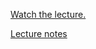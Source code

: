 [Watch the lecture.](http://cs50.tv/2013/fall/lectures/0/w/)

[Lecture notes](http://cdn.cs50.net/2014/fall/lectures/0/w/notes0w/notes0w.html)